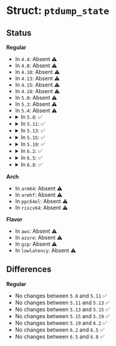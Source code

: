 # Struct: <code>ptdump_state</code>

## Status
<b>Regular</b>
<ul>
<li>
In <code>4.4</code>: Absent ⚠️
</li>
<li>
In <code>4.8</code>: Absent ⚠️
</li>
<li>
In <code>4.10</code>: Absent ⚠️
</li>
<li>
In <code>4.13</code>: Absent ⚠️
</li>
<li>
In <code>4.15</code>: Absent ⚠️
</li>
<li>
In <code>4.18</code>: Absent ⚠️
</li>
<li>
In <code>5.0</code>: Absent ⚠️
</li>
<li>
In <code>5.3</code>: Absent ⚠️
</li>
<li>
In <code>5.4</code>: Absent ⚠️
</li>
<li>
<details>
<summary>In <code>5.8</code>: ✅</summary>

```c
struct ptdump_state {
    void (*note_page)(struct ptdump_state *, long unsigned int, int, u64);
    void (*effective_prot)(struct ptdump_state *, int, u64);
    const struct ptdump_range *range;
};
```
</details>
</li>
<li>
<details>
<summary>In <code>5.11</code>: ✅</summary>

```c
struct ptdump_state {
    void (*note_page)(struct ptdump_state *, long unsigned int, int, u64);
    void (*effective_prot)(struct ptdump_state *, int, u64);
    const struct ptdump_range *range;
};
```
</details>
</li>
<li>
<details>
<summary>In <code>5.13</code>: ✅</summary>

```c
struct ptdump_state {
    void (*note_page)(struct ptdump_state *, long unsigned int, int, u64);
    void (*effective_prot)(struct ptdump_state *, int, u64);
    const struct ptdump_range *range;
};
```
</details>
</li>
<li>
<details>
<summary>In <code>5.15</code>: ✅</summary>

```c
struct ptdump_state {
    void (*note_page)(struct ptdump_state *, long unsigned int, int, u64);
    void (*effective_prot)(struct ptdump_state *, int, u64);
    const struct ptdump_range *range;
};
```
</details>
</li>
<li>
<details>
<summary>In <code>5.19</code>: ✅</summary>

```c
struct ptdump_state {
    void (*note_page)(struct ptdump_state *, long unsigned int, int, u64);
    void (*effective_prot)(struct ptdump_state *, int, u64);
    const struct ptdump_range *range;
};
```
</details>
</li>
<li>
<details>
<summary>In <code>6.2</code>: ✅</summary>

```c
struct ptdump_state {
    void (*note_page)(struct ptdump_state *, long unsigned int, int, u64);
    void (*effective_prot)(struct ptdump_state *, int, u64);
    const struct ptdump_range *range;
};
```
</details>
</li>
<li>
<details>
<summary>In <code>6.5</code>: ✅</summary>

```c
struct ptdump_state {
    void (*note_page)(struct ptdump_state *, long unsigned int, int, u64);
    void (*effective_prot)(struct ptdump_state *, int, u64);
    const struct ptdump_range *range;
};
```
</details>
</li>
<li>
<details>
<summary>In <code>6.8</code>: ✅</summary>

```c
struct ptdump_state {
    void (*note_page)(struct ptdump_state *, long unsigned int, int, u64);
    void (*effective_prot)(struct ptdump_state *, int, u64);
    const struct ptdump_range *range;
};
```
</details>
</li>
</ul>
<b>Arch</b>
<ul>
<li>
In <code>arm64</code>: Absent ⚠️
</li>
<li>
In <code>armhf</code>: Absent ⚠️
</li>
<li>
In <code>ppc64el</code>: Absent ⚠️
</li>
<li>
In <code>riscv64</code>: Absent ⚠️
</li>
</ul>
<b>Flavor</b>
<ul>
<li>
In <code>aws</code>: Absent ⚠️
</li>
<li>
In <code>azure</code>: Absent ⚠️
</li>
<li>
In <code>gcp</code>: Absent ⚠️
</li>
<li>
In <code>lowlatency</code>: Absent ⚠️
</li>
</ul>

## Differences
<b>Regular</b>
<ul>
<li>
No changes between <code>5.8</code> and <code>5.11</code> ✅
</li>
<li>
No changes between <code>5.11</code> and <code>5.13</code> ✅
</li>
<li>
No changes between <code>5.13</code> and <code>5.15</code> ✅
</li>
<li>
No changes between <code>5.15</code> and <code>5.19</code> ✅
</li>
<li>
No changes between <code>5.19</code> and <code>6.2</code> ✅
</li>
<li>
No changes between <code>6.2</code> and <code>6.5</code> ✅
</li>
<li>
No changes between <code>6.5</code> and <code>6.8</code> ✅
</li>
</ul>
